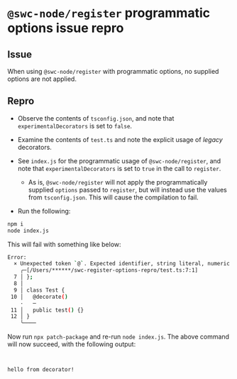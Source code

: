 # `@swc-node/register` programmatic options issue repro

## Issue

When using `@swc-node/register` with programmatic options, no supplied options are not applied.

## Repro

- Observe the contents of `tsconfig.json`, and note that `experimentalDecorators` is set to `false`.
- Examine the contents of `test.ts` and note the explicit usage of _legacy_ decorators.
- See `index.js` for the programmatic usage of `@swc-node/register`, and note that `experimentalDecorators` is set to `true` in the call to `register`.

  - As is, `@swc-node/register` will not apply the programmatically supplied `options` passed to `register`, but will instead use the values from `tsconfig.json`. This will cause the compilation to fail.

- Run the following:

```sh
npm i
node index.js
```

This will fail with something like below:

```sh
Error:
  × Unexpected token `@`. Expected identifier, string literal, numeric literal or [ for the computed key
    ╭─[/Users/******/swc-register-options-repro/test.ts:7:1]
  7 │ };
  8 │
  9 │ class Test {
 10 │   @decorate()
    ·   ─
 11 │   public test() {}
 12 │ }
    ╰────
```

Now run `npx patch-package` and re-run `node index.js`. The above command will now succeed, with the following output:

```sh


hello from decorator!


```
